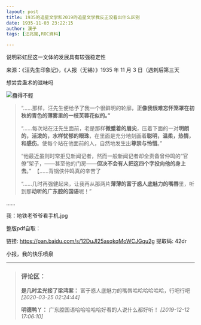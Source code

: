 ```yaml
---
layout: post
title: 1935的追星文学和2019的追星文学我反正没看出什么区别
date: 1935-11-03 23:22:15
author: 漢子
tags: [汪兆銘,ROC資料]

---
```

说明彩虹屁这一文体的发展具有较强稳定性

来源：《汪先生印象记》，《人报（无锡）》1935 年 11 月 3 日（遇刺后第三天  

想尝尝蛊术的滋味吗

![蠱得不輕](https://imglf6.nosdn.127.net/img/YnZvamxBaTlBYW9IQUcyL2Frd29FbnAvd1ZaQzhNM3R2SkwxSmdrMkEyV3VKSFBoWFRYQ0tBPT0.png)

> “……那样，汪先生便给予了我一个很鲜明的轮廓，**正像我很难忘怀笼罩在初秋的青色的薄雾里的一枝芙蓉花似的。”**
> 
> “……每次站在汪先生面前，老是那样**微蹙着的眉尖**，压着下面的一对**明朗的，活泼的，水样忧郁的眼珠**，在里面是充分地刻画着**聪明，温柔，热情，和感伤**。使每个站在他面前的人，自然地发生出**尊崇与怜惜**。”
> 
> “他最近虽则时常拒见新闻记者，然而一般新闻记者却全责备曾仲鸣的“官僚”架子，——甚至他的门房——**但决不会有人把这四个字投向他的身上去**。”  【……背锅侠仲鸣真的辛苦了
> 
> “……几时再强健起来，让我再从那两片**薄薄的富于惑人底魅力的嘴唇**里，听到那**动听的广东腔的国语**呢！”

……

我：地铁老爷爷看手机.jpg  

整版pdf自取：

链接: <https://pan.baidu.com/s/12DuJI25asqkqMoWCJGqu2g> 提取码: 42dr

小报，我的快乐喷泉

---
> ### 评论区：
>**是几时孟光接了梁鸿案：** 富于惑人底魅力的嘴唇哈哈哈哈哈哈，行吧行吧  *[2020-03-25 02:24:44]*
>
>**明德鸭丫：** 广东腔国语哈哈哈哈哈好看的人说什么都好听！  *[2019-12-12 17:06:10]*
>
>
